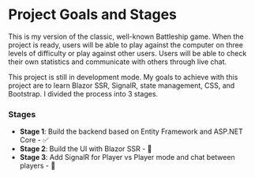 # Project Goals and Stages

This is my version of the classic, well-known Battleship game. 
When the project is ready, users will be able to play against the computer on three levels of difficulty or play against other users. Users will be able to check their own statistics and communicate with others through live chat.

This project is still in development mode. My goals to achieve with this project are to learn Blazor SSR, SignalR, state management, CSS, and Bootstrap. I divided the process into 3 stages.

### Stages

- **Stage 1**:  Build the backend based on Entity Framework and ASP.NET Core - ✅
- **Stage 2**:  Build the UI with Blazor SSR - 🚧
- **Stage 3**:  Add SignalR for Player vs Player mode and chat between players - 🚧

